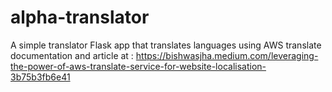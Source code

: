# alpha-translator
A simple translator Flask app that translates languages using AWS translate
documentation and article at : https://bishwasjha.medium.com/leveraging-the-power-of-aws-translate-service-for-website-localisation-3b75b3fb6e41
